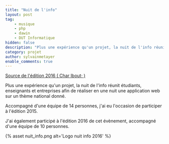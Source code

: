 ```yaml
---
title: "Nuit de l'info"
layout: post
tag: 
    - musique
    - php
    - dawin
    - DUT Informatique
hidden: false
description: "Plus une expérience qu'un projet, la nuit de l'info réunit étudiants, enseignants et entreprises afin de réaliser en une nuit une application web sur un thème national donné."
category: projet
author: sylvainmetayer
enable_comments: true
---
```


[Source de l'édition 2016 ( Char Ibout; )](https://github.com/Clovis-Portron/Nuit-info2016)

Plus une expérience qu'un projet, la nuit de l'info réunit étudiants, enseignants et entreprises afin de réaliser en une nuit une application web sur un thème national donné.

Accompagné d'une équipe de 14 personnes, j'ai eu l'occasion de participer à l'édition 2015.

J'ai également participé à l'édition 2016 de cet évènement, accompagné d'une équipe de 10 personnes.

{% asset nuit_info.png alt='Logo nuit info 2016' %}
